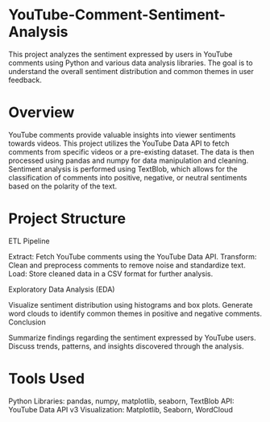 # YouTube-Comment-Sentiment-Analysis
This project analyzes the sentiment expressed by users in YouTube comments using Python and various data analysis libraries. The goal is to understand the overall sentiment distribution and common themes in user feedback.
# Overview
YouTube comments provide valuable insights into viewer sentiments towards videos. This project utilizes the YouTube Data API to fetch comments from specific videos or a pre-existing dataset. The data is then processed using pandas and numpy for data manipulation and cleaning. Sentiment analysis is performed using TextBlob, which allows for the classification of comments into positive, negative, or neutral sentiments based on the polarity of the text.

# Project Structure
ETL Pipeline

Extract: Fetch YouTube comments using the YouTube Data API.
Transform: Clean and preprocess comments to remove noise and standardize text.
Load: Store cleaned data in a CSV format for further analysis.

 Exploratory Data Analysis (EDA)
 
Visualize sentiment distribution using histograms and box plots.
Generate word clouds to identify common themes in positive and negative comments.
Conclusion

Summarize findings regarding the sentiment expressed by YouTube users.
Discuss trends, patterns, and insights discovered through the analysis.
# Tools Used
Python Libraries: pandas, numpy, matplotlib, seaborn, TextBlob
API: YouTube Data API v3
Visualization: Matplotlib, Seaborn, WordCloud
